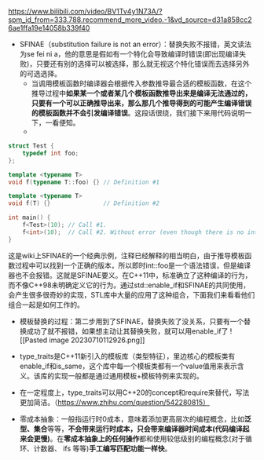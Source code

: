 https://www.bilibili.com/video/BV1Tv4y1N73A/?spm_id_from=333.788.recommend_more_video.-1&vd_source=d31a858cc26ae1ffa19e14058b339f40

- SFINAE（substitution failure is not an error）：替换失败不报错，英文读法为se fei ni a，他的意思是假如有一个特化会导致编译时错误(即出现编译失败)，只要还有别的选择可以被选择，那么就无视这个特化错误而去选择另外的可选选择。
	- 当调用模板函数时编译器会根据传入参数推导最合适的模板函数，在这个推导过程中**如果某一个或者某几个模板函数推导出来是编译无法通过的，只要有一个可以正确推导出来，那么那几个推导得到的可能产生编译错误的模板函数并不会引发编译错误**。这段话很绕，我们接下来用代码说明一下，一看便知。
	-
```c++
struct Test {
    typedef int foo;
};

template <typename T> 
void f(typename T::foo) {} // Definition #1

template <typename T> 
void f(T) {}               // Definition #2

int main() {
    f<Test>(10); // Call #1.
    f<int>(10);  // Call #2. Without error (even though there is no int::foo) thanks to SFINAE.
}

```
  这是wiki上SFINAE的一个经典示例，注释已经解释的相当明白，由于推导模板函数过程中可以找到一个正确的版本，所以即时int::foo是一个语法错误，但是编译器也不会报错。这就是SFINAE要义。在C++11中，标准确立了这种编译的行为，而不像C++98未明确定义它的行为。通过std::enable_if和SFINAE的共同使用，会产生很多很奇妙的实现，STL库中大量的应用了这种组合，下面我们来看看他们组合一起是如何工作的。

- 模板替换的过程：第二步用到了SFINAE，替换失败了没关系，只要有一个替换成功了就不报错，如果想主动让其替换失败，就可以用enable_if了
![[Pasted image 20230710112926.png]]

- type_traits是C++11新引入的模板库（类型特征），里边核心的模板类有enable_if和is_same，这个库中每一个模板类都有一个value值用来表示含义。该库的实现一般都是通过通用模板+模板特例来实现的。

- 在一定程度上，type_traits可以用C++20的concept和require来替代，写法更加简洁。（https://www.zhihu.com/question/542280815）

- 零成本抽象：一般指运行时0成本，意味着添加更高层次的编程概念，比如**泛型、集合**等等，**不会带来运行时成本，只会带来编译器时间成本(代码编译起来会更慢)**。在**零成本抽象上的任何操作**都和使用较低级别的编程概念(对于循环、计数器、 ifs 等等)**手工编写匹配功能一样快**。
